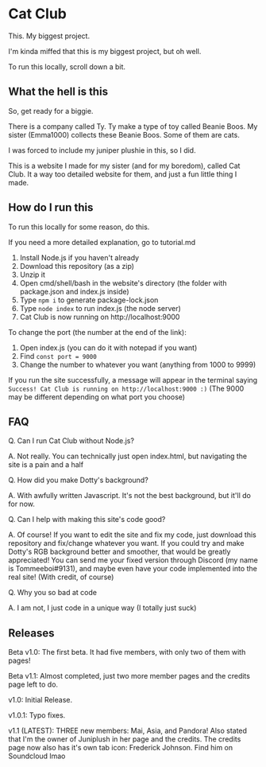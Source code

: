 # Cat Club
This. My biggest project.

I'm kinda miffed that this is my biggest project, but oh well.

To run this locally, scroll down a bit.

## What the hell is this
So, get ready for a biggie.

There is a company called Ty. Ty make a type of toy called Beanie Boos. My sister (Emma1000) collects these Beanie Boos. Some of them are cats.

I was forced to include my juniper plushie in this, so I did.

This is a website I made for my sister (and for my boredom), called Cat Club. It a way too detailed website for them, and just a fun little thing I made.

## How do I run this
To run this locally for some reason, do this.

If you need a more detailed explanation, go to tutorial.md

1. Install Node.js if you haven't already
2. Download this repository (as a zip)
3. Unzip it
4. Open cmd/shell/bash in the website's directory (the folder with package.json and index.js inside)
5. Type `npm i` to generate package-lock.json
6. Type `node index` to run index.js (the node server)
7. Cat Club is now running on http://localhost:9000

To change the port (the number at the end of the link):

1. Open index.js (you can do it with notepad if you want)
2. Find `const port = 9000`
3. Change the number to whatever you want (anything from 1000 to 9999)

If you run the site successfully, a message will appear in the terminal saying `Success! Cat Club is running on http://localhost:9000 :)` (The 9000 may be different depending on what port you choose)

## FAQ
Q. Can I run Cat Club without Node.js?

A. Not really. You can technically just open index.html, but navigating the site is a pain and a half

Q. How did you make Dotty's background?

A. With awfully written Javascript. It's not the best background, but it'll do for now.

Q. Can I help with making this site's code good?

A. Of course! If you want to edit the site and fix my code, just download this repository and fix/change whatever you want. If you could try and make Dotty's RGB background better and smoother, that would be greatly appreciated! You can send me your fixed version through Discord (my name is Tommeeboi#9131), and maybe even have your code implemented into the real site! (With credit, of course)

Q. Why you so bad at code

A. I am not, I just code in a unique way (I totally just suck)

## Releases
Beta v1.0: The first beta. It had five members, with only two of them with pages!

Beta v1.1: Almost completed, just two more member pages and the credits page left to do.

v1.0: Initial Release.

v1.0.1: Typo fixes.

v1.1 (LATEST): THREE new members: Mai, Asia, and Pandora! Also stated that I'm the owner of Juniplush in her page and the credits. The credits page now also has it's own tab icon: Frederick Johnson. Find him on Soundcloud lmao